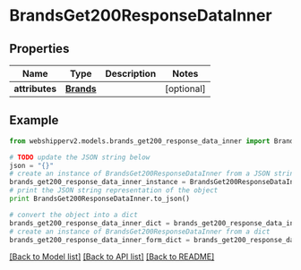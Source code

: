 # BrandsGet200ResponseDataInner


## Properties
Name | Type | Description | Notes
------------ | ------------- | ------------- | -------------
**attributes** | [**Brands**](Brands.md) |  | [optional] 

## Example

```python
from webshipperv2.models.brands_get200_response_data_inner import BrandsGet200ResponseDataInner

# TODO update the JSON string below
json = "{}"
# create an instance of BrandsGet200ResponseDataInner from a JSON string
brands_get200_response_data_inner_instance = BrandsGet200ResponseDataInner.from_json(json)
# print the JSON string representation of the object
print BrandsGet200ResponseDataInner.to_json()

# convert the object into a dict
brands_get200_response_data_inner_dict = brands_get200_response_data_inner_instance.to_dict()
# create an instance of BrandsGet200ResponseDataInner from a dict
brands_get200_response_data_inner_form_dict = brands_get200_response_data_inner.from_dict(brands_get200_response_data_inner_dict)
```
[[Back to Model list]](../README.md#documentation-for-models) [[Back to API list]](../README.md#documentation-for-api-endpoints) [[Back to README]](../README.md)


